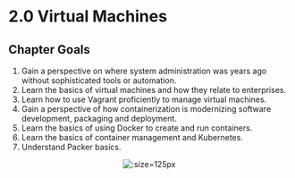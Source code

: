 # 2.0 Virtual Machines

## Chapter Goals
 1. Gain a perspective on where system administration was years ago without sophisticated tools or automation.
 2. Learn the basics of virtual machines and how they relate to enterprises.
 3. Learn how to use Vagrant proficiently to manage virtual machines.
 4. Gain a perspective of how containerization is modernizing software development, packaging and deployment.
 5. Learn the basics of using Docker to create and run containers.
 6. Learn the basics of container management and Kubernetes.
 6. Understand Packer basics.

<center>

  ![](img2/goals.svg ':size=125px')

</center>
